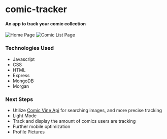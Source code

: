 # comic-tracker
#### An app to track your comic collection
![Home Page](https://i.imgur.com/OZp9vbv.png)
![Comic List Page](https://i.imgur.com/L85qVdu.png)

### Technologies Used
* Javascript
* CSS
* HTML
* Express
* MongoDB
* Morgan

### Next Steps
* Utilize [Comic Vine Api](https://comicvine.gamespot.com/api/) for searching images, and more precise tracking
* Light Mode
* Track and display the amount of comics users are tracking
* Further mobile optimization
* Profile Pictures